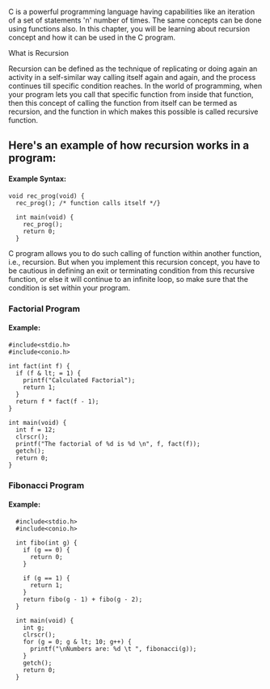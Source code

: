 C is a powerful programming language having capabilities like an iteration of a set of statements 'n' number of times. The same concepts can be done using functions also. In this chapter, you will be learning about recursion concept and how it can be used in the C program.

What is Recursion

Recursion can be defined as the technique of replicating or doing again an activity in a self-similar way calling itself again and again, and the process continues till specific condition reaches. In the world of programming, when your program lets you call that specific function from inside that function, then this concept of calling the function from itself can be termed as recursion, and the function in which makes this possible is called recursive function.

## Here's an example of how recursion works in a program:
#### Example Syntax:

    void rec_prog(void) {
      rec_prog(); /* function calls itself */}

      int main(void) {
        rec_prog();
        return 0;
      }


C program allows you to do such calling of function within another function, i.e., recursion. But when you implement this recursion concept, you have to be cautious in defining an exit or terminating condition from this recursive function, or else it will continue to an infinite loop, so make sure that the condition is set within your program.

### Factorial Program
#### Example:

    #include<stdio.h>
    #include<conio.h>

    int fact(int f) {
      if (f & lt; = 1) {
        printf("Calculated Factorial");
        return 1;
      }
      return f * fact(f - 1);
    }

    int main(void) {
      int f = 12;
      clrscr();
      printf("The factorial of %d is %d \n", f, fact(f));
      getch();
      return 0;
    }

### Fibonacci Program
#### Example:


      #include<stdio.h>
      #include<conio.h>

      int fibo(int g) {
        if (g == 0) {
          return 0;
        }

        if (g == 1) {
          return 1;
        }
        return fibo(g - 1) + fibo(g - 2);
      }

      int main(void) {
        int g;
        clrscr();
        for (g = 0; g & lt; 10; g++) {
          printf("\nNumbers are: %d \t ", fibonacci(g));
        }
        getch();
        return 0;
      }
